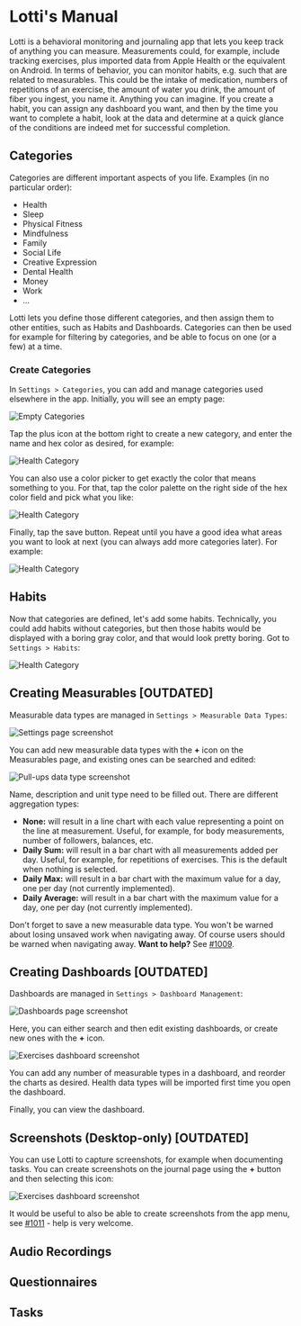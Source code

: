 # Lotti's Manual

Lotti is a behavioral monitoring and journaling app that lets you keep track of anything you can
measure. Measurements could, for example, include tracking exercises, plus imported data
from Apple Health or the equivalent on Android. In terms of behavior, you can monitor habits, e.g.
such that are related to measurables. This could be the intake of medication, numbers of repetitions
of an exercise, the amount of water you drink, the amount of fiber you ingest, you name it. Anything
you can imagine. If you create a habit, you can assign any dashboard you want, and then by the time
you want to complete a habit, look at the data and determine at a quick glance of the conditions are
indeed met for successful completion.

## Categories
Categories are different important aspects of you life. Examples (in no particular order):

- Health
- Sleep
- Physical Fitness
- Mindfulness
- Family
- Social Life
- Creative Expression
- Dental Health
- Money
- Work
- ...

Lotti lets you define those different categories, and then assign them to other entities, such as
Habits and Dashboards. Categories can then be used for example for filtering by categories, and be
able to focus on one (or a few) at a time.

### Create Categories
In `Settings > Categories`, you can add and manage categories used elsewhere in the app. Initially,
you will see an empty page:

![Empty Categories](https://raw.githubusercontent.com/matthiasn/lotti-docs/main/images/0.9.323+2004/categories_empty.png)

Tap the plus icon at the bottom right to create a new category, and enter the name and hex color as
desired, for example:

![Health Category](https://raw.githubusercontent.com/matthiasn/lotti-docs/main/images/0.9.323+2004/category_health.png)

You can also use a color picker to get exactly the color that means something to you. For that, tap
the color palette on the right side of the hex color field and pick what you like:

![Health Category](https://raw.githubusercontent.com/matthiasn/lotti-docs/main/images/0.9.323+2004/category_health_picker.png)

Finally, tap the save button. Repeat until you have a good idea what areas you want to look at next
(you can always add more categories later). For example:

![Health Category](https://raw.githubusercontent.com/matthiasn/lotti-docs/main/images/0.9.323+2004/categories.png)

## Habits
Now that categories are defined, let's add some habits. Technically, you could add habits without
categories, but then those habits would be displayed with a boring gray color, and that would look
pretty boring. Got to `Settings > Habits`:

![Health Category](https://raw.githubusercontent.com/matthiasn/lotti-docs/main/images/0.9.323+2005/habits_empty.png)



## Creating Measurables [OUTDATED]

Measurable data types are managed in `Settings > Measurable Data Types`:

![Settings page screenshot](https://raw.githubusercontent.com/matthiasn/lotti-docs/main/images/settings_page.png)

You can add new measurable data types with the **+** icon on the Measurables page, and existing ones can be searched and edited:

![Pull-ups data type screenshot](https://raw.githubusercontent.com/matthiasn/lotti-docs/main/images/measurables_pull_ups.png)

Name, description and unit type need to be filled out. There are different aggregation types:

- **None:** will result in a line chart with each value representing a point on the line at measurement. Useful, for example, for body measurements, number of followers, balances, etc.
- **Daily Sum:** will result in a bar chart with all measurements added per day. Useful, for example, for repetitions of exercises. This is the default when nothing is selected.
- **Daily Max:** will result in a bar chart with the maximum value for a day, one per day (not currently implemented).
- **Daily Average:** will result in a bar chart with the maximum value for a day, one per day (not currently implemented).

Don't forget to save a new measurable data type. You won't be warned about losing unsaved work when navigating away. Of course users should be warned when navigating away. **Want to help?** See [#1009](https://github.com/matthiasn/lotti/issues/1009).


## Creating Dashboards [OUTDATED]

Dashboards are managed in `Settings > Dashboard Management`:

![Dashboards page screenshot](https://raw.githubusercontent.com/matthiasn/lotti-docs/main/images/dashboards_page.png)

Here, you can either search and then edit existing dashboards, or create new ones with the **+** icon. 

![Exercises dashboard screenshot](https://raw.githubusercontent.com/matthiasn/lotti-docs/main/images/dashboard_exercise_sample.png)

You can add any number of measurable types in a dashboard, and reorder the charts as desired. Health data types will be imported first time you open the dashboard. 

Finally, you can view the dashboard. 


## Screenshots (Desktop-only) [OUTDATED]

You can use Lotti to capture screenshots, for example when documenting tasks. You can create screenshots on the journal page using the **+** button and then selecting this icon:

![Exercises dashboard screenshot](https://raw.githubusercontent.com/matthiasn/lotti-docs/main/images/journal_add_screenshot.png)

It would be useful to also be able to create screenshots from the app menu, see [#1011](https://github.com/matthiasn/lotti/issues/1011) - help is very welcome.


## Audio Recordings

## Questionnaires

## Tasks

